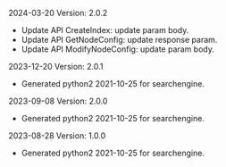 2024-03-20 Version: 2.0.2
- Update API CreateIndex: update param body.
- Update API GetNodeConfig: update response param.
- Update API ModifyNodeConfig: update param body.


2023-12-20 Version: 2.0.1
- Generated python2 2021-10-25 for searchengine.

2023-09-08 Version: 2.0.0
- Generated python2 2021-10-25 for searchengine.

2023-08-28 Version: 1.0.0
- Generated python2 2021-10-25 for searchengine.


